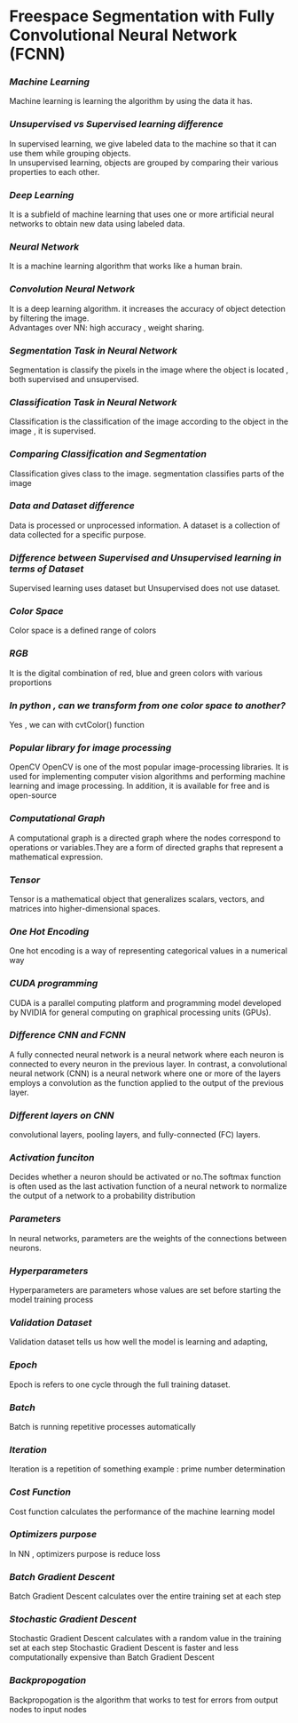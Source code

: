 # Freespace Segmentation with Fully Convolutional Neural Network (FCNN)  
  
    	
### *Machine Learning*
Machine learning is learning the algorithm by using the data it has.
### *Unsupervised vs Supervised learning difference*  
In supervised learning, we give labeled data to the machine so that it can use them while grouping objects.  
In unsupervised learning, objects are grouped by comparing their various properties to each other.  
### *Deep Learning*
It is a subfield of machine learning that uses one or more artificial neural networks to obtain new data using labeled data.
### *Neural Network*
It is a machine learning algorithm that works like a human brain.
### *Convolution Neural Network*
It is a deep learning algorithm. it increases the accuracy of object detection by filtering the image.  
Advantages over NN: high accuracy , weight sharing.
### *Segmentation Task in Neural Network*
Segmentation is classify the pixels in the image where the object is located , both supervised and unsupervised.
### *Classification Task in Neural Network*
Classification is the classification of the image according to the object in the image , it is supervised.
### *Comparing Classification and Segmentation*
Classification gives class to the image. segmentation classifies parts of the image
### *Data and Dataset difference*
Data is processed or unprocessed information. A dataset is a collection of data collected for a specific purpose.
### *Difference between Supervised and Unsupervised learning in terms of Dataset*
Supervised learning uses dataset but Unsupervised does not use dataset.
### *Color Space*
Color space is a defined range of colors
### *RGB*
It is the digital combination of red, blue and green colors with various proportions
### *In python , can we transform from one color space to another?*
Yes , we can with cvtColor() function
### *Popular library for image processing*
OpenCV
OpenCV is one of the most popular image-processing libraries. It is used for implementing computer vision algorithms and performing machine learning and image processing. In addition, it is available for free and is open-source
### *Computational Graph*
A computational graph is a directed graph where the nodes correspond to operations or variables.They are a form of directed graphs that represent a mathematical expression.
### *Tensor*
Tensor is a mathematical object that generalizes scalars, vectors, and matrices into higher-dimensional spaces.
### *One Hot Encoding*
One hot encoding is a way of representing categorical values in a numerical way
### *CUDA programming*
CUDA is a parallel computing platform and programming model developed by NVIDIA for general computing on graphical processing units (GPUs).
### *Difference CNN and FCNN*
A fully connected neural network is a neural network where each neuron is connected to every neuron in the previous layer. In contrast, a convolutional neural network (CNN) is a neural network where one or more of the layers employs a convolution as the function applied to the output of the previous layer.
### *Different layers on CNN*
convolutional layers, pooling layers, and fully-connected (FC) layers.
### *Activation funciton*
Decides whether a neuron should be activated or no.The softmax function is often used as the last activation function of a neural network to normalize the output of a network to a probability distribution
### *Parameters*
In neural networks, parameters are the weights of the connections between neurons.
### *Hyperparameters*
Hyperparameters are parameters whose values are set before starting the model training process
### *Validation Dataset*
Validation dataset tells us how well the model is learning and adapting,
### *Epoch*
Epoch is refers to one cycle through the full training dataset.
### *Batch*
Batch is running repetitive processes automatically
### *Iteration*
Iteration is a repetition of something
example : prime number determination
### *Cost Function*
Cost function  calculates the performance of the machine learning model
### *Optimizers purpose*
In NN , optimizers purpose is reduce loss
### *Batch Gradient Descent*
Batch Gradient Descent calculates over the entire training set at each step
### *Stochastic Gradient Descent* 
Stochastic Gradient Descent calculates with a random value in the training set at each step
Stochastic Gradient Descent is faster and less computationally expensive than Batch Gradient Descent
### *Backpropogation*
Backpropogation is the algorithm that works to test for errors from output nodes to input nodes




